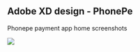 ## Adobe XD design - PhonePe

Phonepe payment app home screenshots

![](https://github.com/niyas-ali/Designs/tree/master/Adobe%20XD/Phonepe/screenshots/home-screen.png)

